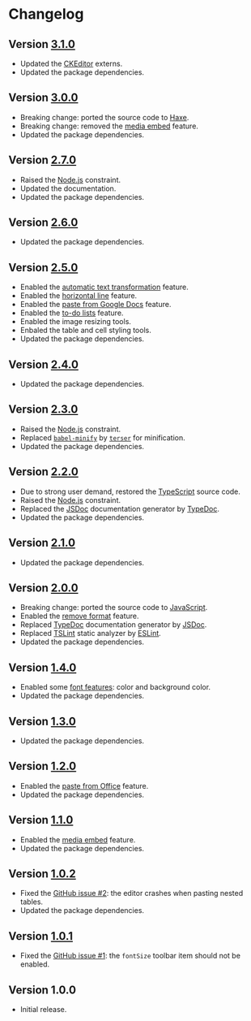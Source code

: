# Changelog

## Version [3.1.0](https://github.com/sab-international/rich-text-editor/compare/v3.0.0...v3.1.0)
- Updated the [CKEditor](https://ckeditor.com/ckeditor-5) externs.
- Updated the package dependencies.

## Version [3.0.0](https://github.com/sab-international/rich-text-editor/compare/v2.7.0...v3.0.0)
- Breaking change: ported the source code to [Haxe](https://haxe.org).
- Breaking change: removed the [media embed](https://ckeditor.com/docs/ckeditor5/latest/features/media-embed.html) feature.
- Updated the package dependencies.

## Version [2.7.0](https://github.com/sab-international/rich-text-editor/compare/v2.6.0...v2.7.0)
- Raised the [Node.js](https://nodejs.org) constraint.
- Updated the documentation.
- Updated the package dependencies.

## Version [2.6.0](https://github.com/sab-international/rich-text-editor/compare/v2.5.0...v2.6.0)
- Updated the package dependencies.

## Version [2.5.0](https://github.com/sab-international/rich-text-editor/compare/v2.4.0...v2.5.0)
- Enabled the [automatic text transformation](https://ckeditor.com/docs/ckeditor5/latest/features/text-transformation.html) feature.
- Enabled the [horizontal line](https://ckeditor.com/docs/ckeditor5/latest/features/horizontal-line.html) feature.
- Enabled the [paste from Google Docs](https://ckeditor.com/docs/ckeditor5/latest/features/pasting/paste-from-google-docs.html) feature.
- Enabled the [to-do lists](https://ckeditor.com/docs/ckeditor5/latest/features/todo-lists.html) feature.
- Enabled the image resizing tools.
- Enbaled the table and cell styling tools.
- Updated the package dependencies.

## Version [2.4.0](https://github.com/sab-international/rich-text-editor/compare/v2.3.0...v2.4.0)
- Updated the package dependencies.

## Version [2.3.0](https://github.com/sab-international/rich-text-editor/compare/v2.2.0...v2.3.0)
- Raised the [Node.js](https://nodejs.org) constraint.
- Replaced [`babel-minify`](https://github.com/babel/minify) by [`terser`](https://terser.org) for minification.
- Updated the package dependencies.

## Version [2.2.0](https://github.com/sab-international/rich-text-editor/compare/v2.1.0...v2.2.0)
- Due to strong user demand, restored the [TypeScript](https://www.typescriptlang.org) source code.
- Raised the [Node.js](https://nodejs.org) constraint.
- Replaced the [JSDoc](https://jsdoc.app) documentation generator by [TypeDoc](https://typedoc.org).
- Updated the package dependencies.

## Version [2.1.0](https://github.com/sab-international/rich-text-editor/compare/v2.0.0...v2.1.0)
- Updated the package dependencies.

## Version [2.0.0](https://github.com/sab-international/rich-text-editor/compare/v1.4.0...v2.0.0)
- Breaking change: ported the source code to [JavaScript](https://developer.mozilla.org/en-US/docs/Web/JavaScript).
- Enabled the [remove format](https://ckeditor.com/docs/ckeditor5/latest/features/remove-format.html) feature.
- Replaced [TypeDoc](https://typedoc.org) documentation generator by [JSDoc](https://jsdoc.app).
- Replaced [TSLint](https://palantir.github.io/tslint) static analyzer by [ESLint](https://eslint.org).
- Updated the package dependencies.

## Version [1.4.0](https://github.com/sab-international/rich-text-editor/compare/v1.3.0...v1.4.0)
- Enabled some [font features](https://ckeditor.com/docs/ckeditor5/latest/features/font.html): color and background color.
- Updated the package dependencies.

## Version [1.3.0](https://github.com/sab-international/rich-text-editor/compare/v1.2.0...v1.3.0)
- Updated the package dependencies.

## Version [1.2.0](https://github.com/sab-international/rich-text-editor/compare/v1.1.0...v1.2.0)
- Enabled the [paste from Office](https://ckeditor.com/docs/ckeditor5/latest/features/paste-from-word.html) feature.
- Updated the package dependencies.

## Version [1.1.0](https://github.com/sab-international/rich-text-editor/compare/v1.0.2...v1.1.0)
- Enabled the [media embed](https://ckeditor.com/docs/ckeditor5/latest/features/media-embed.html) feature.
- Updated the package dependencies.

## Version [1.0.2](https://github.com/sab-international/rich-text-editor/compare/v1.0.1...v1.0.2)
- Fixed the [GitHub issue #2](https://github.com/sab-international/rich-text-editor/issues/2): the editor crashes when pasting nested tables.
- Updated the package dependencies.

## Version [1.0.1](https://github.com/sab-international/rich-text-editor/compare/v1.0.0...v1.0.1)
- Fixed the [GitHub issue #1](https://github.com/sab-international/rich-text-editor/issues/1): the `fontSize` toolbar item should not be enabled.

## Version 1.0.0
- Initial release.
